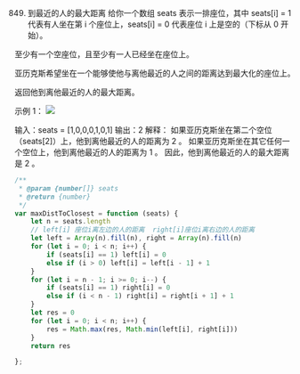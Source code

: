 849. 到最近的人的最大距离
给你一个数组 seats 表示一排座位，其中 seats[i] = 1 代表有人坐在第 i 个座位上，seats[i] = 0 代表座位 i 上是空的（下标从 0 开始）。

至少有一个空座位，且至少有一人已经坐在座位上。

亚历克斯希望坐在一个能够使他与离他最近的人之间的距离达到最大化的座位上。

返回他到离他最近的人的最大距离。

 

示例 1：
![](https://assets.leetcode.com/uploads/2020/09/10/distance.jpg)

输入：seats = [1,0,0,0,1,0,1]
输出：2
解释：
如果亚历克斯坐在第二个空位（seats[2]）上，他到离他最近的人的距离为 2 。
如果亚历克斯坐在其它任何一个空位上，他到离他最近的人的距离为 1 。
因此，他到离他最近的人的最大距离是 2 。 
```js
/**
 * @param {number[]} seats
 * @return {number}
 */
var maxDistToClosest = function (seats) {
    let n = seats.length
    // left[i] 座位i离左边的人的距离  right[i]座位i离右边的人的距离
    let left = Array(n).fill(n), right = Array(n).fill(n)
    for (let i = 0; i < n; i++) {
        if (seats[i] == 1) left[i] = 0
        else if (i > 0) left[i] = left[i - 1] + 1
    }
    for (let i = n - 1; i >= 0; i--) {
        if (seats[i] == 1) right[i] = 0
        else if (i < n - 1) right[i] = right[i + 1] + 1
    }
    let res = 0
    for (let i = 0; i < n; i++) {
        res = Math.max(res, Math.min(left[i], right[i]))
    }
    return res

};